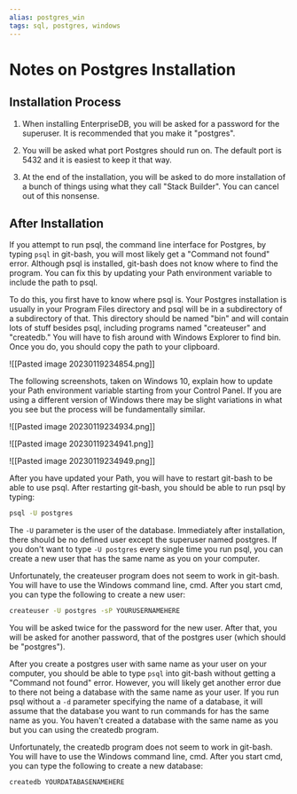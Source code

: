 ```yaml
---
alias: postgres_win
tags: sql, postgres, windows
---
```

# Notes on Postgres Installation

## Installation Process

1.  When installing EnterpriseDB, you will be asked for a password for the superuser. It is recommended that you make it "postgres".
    
2.  You will be asked what port Postgres should run on. The default port is 5432 and it is easiest to keep it that way.
    
3.  At the end of the installation, you will be asked to do more installation of a bunch of things using what they call "Stack Builder". You can cancel out of this nonsense.
    

## After Installation

If you attempt to run psql, the command line interface for Postgres, by typing `psql` in git-bash, you will most likely get a "Command not found" error. Although psql is installed, git-bash does not know where to find the program. You can fix this by updating your Path environment variable to include the path to psql.

To do this, you first have to know where psql is. Your Postgres installation is usually in your Program Files directory and psql will be in a subdirectory of a subdirectory of that. This directory should be named "bin" and will contain lots of stuff besides psql, including programs named "createuser" and "createdb." You will have to fish around with Windows Explorer to find bin. Once you do, you should copy the path to your clipboard.

![[Pasted image 20230119234854.png]]

The following screenshots, taken on Windows 10, explain how to update your Path environment variable starting from your Control Panel. If you are using a different version of Windows there may be slight variations in what you see but the process will be fundamentally similar.

![[Pasted image 20230119234934.png]]

![[Pasted image 20230119234941.png]]

![[Pasted image 20230119234949.png]]

After you have updated your Path, you will have to restart git-bash to be able to use psql. After restarting git-bash, you should be able to run psql by typing:

```bash
psql -U postgres
```

The `-U` parameter is the user of the database. Immediately after installation, there should be no defined user except the superuser named postgres. If you don't want to type `-U postgres` every single time you run psql, you can create a new user that has the same name as you on your computer.

Unfortunately, the createuser program does not seem to work in git-bash. You will have to use the Windows command line, cmd. After you start cmd, you can type the following to create a new user:

```bash
createuser -U postgres -sP YOURUSERNAMEHERE
```

You will be asked twice for the password for the new user. After that, you will be asked for another password, that of the postgres user (which should be "postgres").

After you create a postgres user with same name as your user on your computer, you should be able to type `psql` into git-bash without getting a "Command not found" error. However, you will likely get another error due to there not being a database with the same name as your user. If you run psql without a `-d` parameter specifying the name of a database, it will assume that the database you want to run commands for has the same name as you. You haven't created a database with the same name as you but you can using the createdb program.

Unfortunately, the createdb program does not seem to work in git-bash. You will have to use the Windows command line, cmd. After you start cmd, you can type the following to create a new database:

```bash
createdb YOURDATABASENAMEHERE
```